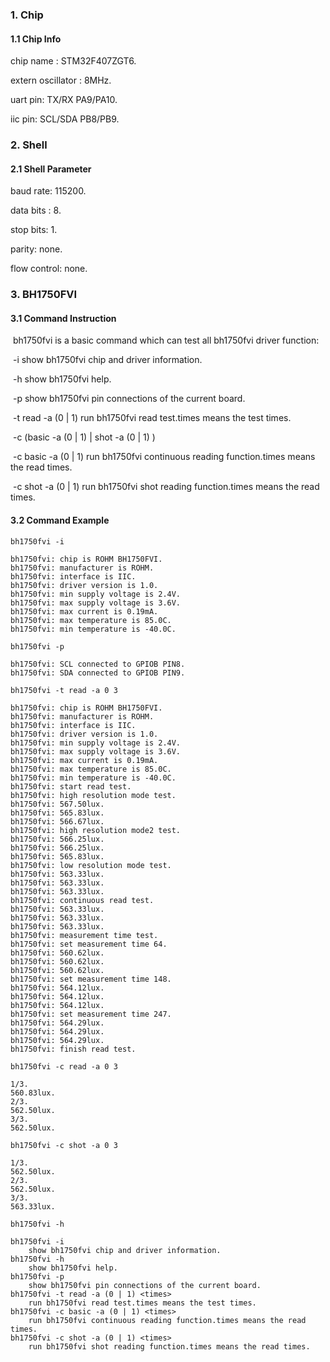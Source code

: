 ### 1. Chip

#### 1.1 Chip Info

chip name : STM32F407ZGT6.

extern oscillator : 8MHz.

uart pin: TX/RX PA9/PA10.

iic pin: SCL/SDA PB8/PB9.

### 2. Shell

#### 2.1 Shell Parameter

baud rate: 115200.

data bits : 8.

stop bits: 1.

parity: none.

flow control: none.

### 3. BH1750FVI

#### 3.1 Command Instruction

​           bh1750fvi is a basic command which can test all bh1750fvi driver function:

​           -i        show bh1750fvi chip and driver information.

​           -h       show bh1750fvi help.

​           -p       show bh1750fvi pin connections of the current board.

​           -t read -a  (0 | 1)  <times>         run bh1750fvi read test.times means the test times.

​           -c (basic -a (0 | 1)  <times> | shot -a (0 | 1)  <times>)

​           -c basic -a (0 | 1)  <times>       run bh1750fvi continuous reading function.times means the read times.

​           -c shot -a (0 | 1)  <times>       run bh1750fvi shot reading function.times means the read times.

#### 3.2 Command Example

```shell
bh1750fvi -i

bh1750fvi: chip is ROHM BH1750FVI.
bh1750fvi: manufacturer is ROHM.
bh1750fvi: interface is IIC.
bh1750fvi: driver version is 1.0.
bh1750fvi: min supply voltage is 2.4V.
bh1750fvi: max supply voltage is 3.6V.
bh1750fvi: max current is 0.19mA.
bh1750fvi: max temperature is 85.0C.
bh1750fvi: min temperature is -40.0C.
```

```shell
bh1750fvi -p

bh1750fvi: SCL connected to GPIOB PIN8.
bh1750fvi: SDA connected to GPIOB PIN9.
```

```shell
bh1750fvi -t read -a 0 3

bh1750fvi: chip is ROHM BH1750FVI.
bh1750fvi: manufacturer is ROHM.
bh1750fvi: interface is IIC.
bh1750fvi: driver version is 1.0.
bh1750fvi: min supply voltage is 2.4V.
bh1750fvi: max supply voltage is 3.6V.
bh1750fvi: max current is 0.19mA.
bh1750fvi: max temperature is 85.0C.
bh1750fvi: min temperature is -40.0C.
bh1750fvi: start read test.
bh1750fvi: high resolution mode test.
bh1750fvi: 567.50lux.
bh1750fvi: 565.83lux.
bh1750fvi: 566.67lux.
bh1750fvi: high resolution mode2 test.
bh1750fvi: 566.25lux.
bh1750fvi: 566.25lux.
bh1750fvi: 565.83lux.
bh1750fvi: low resolution mode test.
bh1750fvi: 563.33lux.
bh1750fvi: 563.33lux.
bh1750fvi: 563.33lux.
bh1750fvi: continuous read test.
bh1750fvi: 563.33lux.
bh1750fvi: 563.33lux.
bh1750fvi: 563.33lux.
bh1750fvi: measurement time test.
bh1750fvi: set measurement time 64.
bh1750fvi: 560.62lux.
bh1750fvi: 560.62lux.
bh1750fvi: 560.62lux.
bh1750fvi: set measurement time 148.
bh1750fvi: 564.12lux.
bh1750fvi: 564.12lux.
bh1750fvi: 564.12lux.
bh1750fvi: set measurement time 247.
bh1750fvi: 564.29lux.
bh1750fvi: 564.29lux.
bh1750fvi: 564.29lux.
bh1750fvi: finish read test.
```

```shell
bh1750fvi -c read -a 0 3

1/3.
560.83lux.
2/3.
562.50lux.
3/3.
562.50lux.
```

```shell
bh1750fvi -c shot -a 0 3

1/3.
562.50lux.
2/3.
562.50lux.
3/3.
563.33lux.
```

```shell
bh1750fvi -h

bh1750fvi -i
	show bh1750fvi chip and driver information.
bh1750fvi -h
	show bh1750fvi help.
bh1750fvi -p
	show bh1750fvi pin connections of the current board.
bh1750fvi -t read -a (0 | 1) <times>
	run bh1750fvi read test.times means the test times.
bh1750fvi -c basic -a (0 | 1) <times>
	run bh1750fvi continuous reading function.times means the read times.
bh1750fvi -c shot -a (0 | 1) <times>
	run bh1750fvi shot reading function.times means the read times.
```

